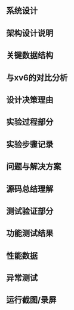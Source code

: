 ## 系统设计
## 架构设计说明
## 关键数据结构
## 与xv6的对比分析
## 设计决策理由
## 实验过程部分
## 实验步骤记录
## 问题与解决方案
## 源码总结理解
## 测试验证部分
## 功能测试结果
## 性能数据
## 异常测试
## 运行截图/录屏
